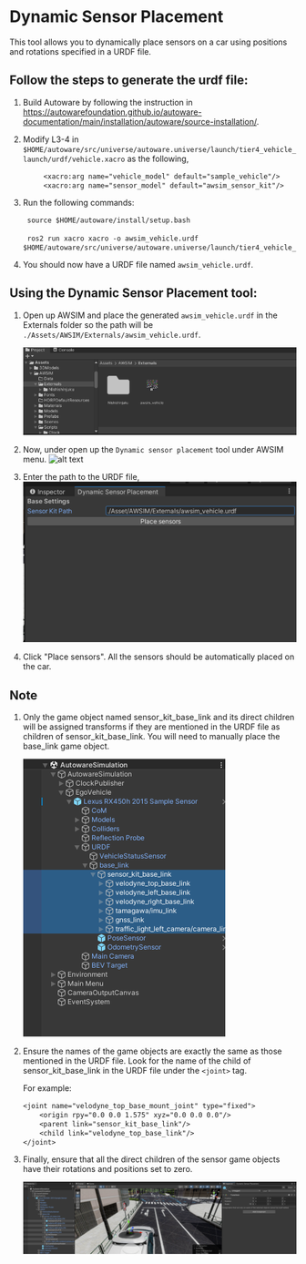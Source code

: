 
# Dynamic Sensor Placement

This tool allows you to dynamically place sensors on a car using positions and rotations specified in a URDF file.

## Follow the steps to generate the urdf file:
1. Build Autoware by following the instruction in https://autowarefoundation.github.io/autoware-documentation/main/installation/autoware/source-installation/.

2. Modify L3-4 in
    `$HOME/autoware/src/universe/autoware.universe/launch/tier4_vehicle_launch/urdf/vehicle.xacro`
    as the following,

            <xacro:arg name="vehicle_model" default="sample_vehicle"/>
            <xacro:arg name="sensor_model" default="awsim_sensor_kit"/>

3. Run the following commands:

        source $HOME/autoware/install/setup.bash

        ros2 run xacro xacro -o awsim_vehicle.urdf $HOME/autoware/src/universe/autoware.universe/launch/tier4_vehicle_launch/urdf/vehicle.xacro

4. You should now have a URDF file named `awsim_vehicle.urdf`.

## Using the Dynamic Sensor Placement tool:
1. Open up AWSIM and place the generated `awsim_vehicle.urdf` in the Externals folder so the path will be `./Assets/AWSIM/Externals/awsim_vehicle.urdf`.

    ![alt text](image.png)


2. Now, under open up the `Dynamic sensor placement` tool under AWSIM menu.
    ![alt text](image.gif)

3. Enter the path to the URDF file,
    ![alt text](image-1.png)

4. Click "Place sensors". All the sensors should be automatically placed on the car.

## Note

1. Only the game object named sensor_kit_base_link and its direct children will be assigned transforms if they are mentioned in the URDF file as children of sensor_kit_base_link. You will need to manually place the base_link game object.

    ![alt text](image-2.png)

2.  Ensure the names of the game objects are exactly the same as those mentioned in the URDF file. Look for the name of the child of sensor_kit_base_link in the URDF file under the `<joint>` tag.

    For example:

        <joint name="velodyne_top_base_mount_joint" type="fixed">
            <origin rpy="0.0 0.0 1.575" xyz="0.0 0.0 0.0"/>
            <parent link="sensor_kit_base_link"/>
            <child link="velodyne_top_base_link"/>
        </joint>


3. Finally, ensure that all the direct children of the sensor game objects have their rotations and positions set to zero.

    ![alt text](image-3.png)

